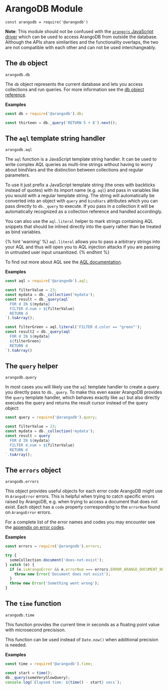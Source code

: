 ArangoDB Module
===============

`const arangodb = require('@arangodb')`

**Note**: This module should not be confused with the [`arangojs` JavaScript driver](https://github.com/arangodb/arangojs) which can be used to access ArangoDB from outside the database. Although the APIs share similarities and the functionality overlaps, the two are not compatible with each other and can not be used interchangeably.

The `db` object
---------------

`arangodb.db`

The `db` object represents the current database and lets you access collections and run queries. For more information see the [db object reference](../References/DBObject.html).

**Examples**

```js
const db = require('@arangodb').db;

const thirteen = db._query('RETURN 5 + 8').next();
```

The `aql` template string handler
---------------------------------

`arangodb.aql`

The `aql` function is a JavaScript template string handler. It can be used to write complex AQL queries as multi-line strings without having to worry about bindVars and the distinction between collections and regular parameters.

To use it just prefix a JavaScript template string (the ones with backticks instead of quotes) with its import name (e.g. `aql`) and pass in variables like you would with a regular template string. The string will automatically be converted into an object with `query` and `bindVars` attributes which you can pass directly to `db._query` to execute. If you pass in a collection it will be automatically recognized as a collection reference and handled accordingly.

You can also use the `aql.literal` helper to mark strings containing AQL snippets
that should be inlined directly into the query rather than be treated as bind variables.

{% hint 'warning' %}
`aql.literal` allows you to pass a arbitrary strings into your AQL and thus will open
you to AQL injection attacks if you are passing in untrusted user input unsanitized.
{% endhint %}

To find out more about AQL see the [AQL documentation](../../../AQL/index.html).

**Examples**

```js
const aql = require('@arangodb').aql;

const filterValue = 23;
const mydata = db._collection('mydata');
const result = db._query(aql`
  FOR d IN ${mydata}
  FILTER d.num > ${filterValue}
  RETURN d
`).toArray();

const filterGreen = aql.literal('FILTER d.color == "green"');
const result2 = db._query(aql`
  FOR d IN ${mydata}
  ${filterGreen}
  RETURN d
`).toArray()
```

The `query` helper
------------------

`arangodb.query`

In most cases you will likely use the `aql` template handler to create a query you directly pass to
`db._query`. To make this even easier ArangoDB provides the `query` template handler, which behaves
exactly like `aql` but also directly executes the query and returns the result cursor instead of
the query object:

```js
const query = require('@arangodb').query;

const filterValue = 23;
const mydata = db._collection('mydata');
const result = query`
  FOR d IN ${mydata}
  FILTER d.num > ${filterValue}
  RETURN d
`.toArray();
```

The `errors` object
-------------------

`arangodb.errors`

This object provides useful objects for each error code ArangoDB might use in `ArangoError` errors. This is helpful when trying to catch specific errors raised by ArangoDB, e.g. when trying to access a document that does not exist. Each object has a `code` property corresponding to the `errorNum` found on `ArangoError` errors.

For a complete list of the error names and codes you may encounter see the [appendix on error codes](../ErrorCodes.md).

**Examples**

```js
const errors = require('@arangodb').errors;

try {
  someCollection.document('does-not-exist');
} catch (e) {
  if (e.isArangoError && e.errorNum === errors.ERROR_ARANGO_DOCUMENT_NOT_FOUND.code) {
    throw new Error('Document does not exist');
  }
  throw new Error('Something went wrong');
}
```

The `time` function
-------------------

`arangodb.time`

This function provides the current time in seconds as a floating point value with microsecond precisison.

This function can be used instead of `Date.now()` when additional precision is needed.

**Examples**

```js
const time = require('@arangodb').time;

const start = time();
db._query(someVerySlowQuery);
console.log(`Elapsed time: ${time() - start} secs`);
```

